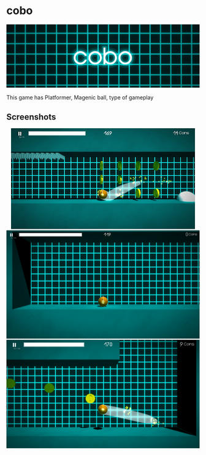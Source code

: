 # cobo
<p align="center">
  <a href="https://ankushgupta.itch.io/cobo">
    <img src="https://github.com/Ankush4135/cobo/blob/master/ScreenShot/cobo_Banner.png" alt="cobo">
  </a>
</p>
This game has Platformer, Magenic ball, type of gameplay

## Screenshots
<p align="center">
  <img src="https://github.com/Ankush4135/cobo/blob/master/ScreenShot/Coin_Pickup%202020-12-18%2022-25-33_1.gif" alt="pickupcoin">
  <img src="https://github.com/Ankush4135/cobo/blob/master/ScreenShot/cobo_Screenshot_1.png" alt="cobo_Screenshot_1">
  <img src="https://github.com/Ankush4135/cobo/blob/master/ScreenShot/cobo_Screenshot_2.png" alt="cobo_Screenshot_2">
</p>
